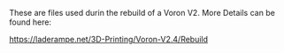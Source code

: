 These are files used durin the rebuild of a Voron V2.
More Details can be found here:

https://laderampe.net/3D-Printing/Voron-V2.4/Rebuild
